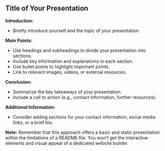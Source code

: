 ## Title of Your Presentation

**Introduction:**

* Briefly introduce yourself and the topic of your presentation.

**Main Points:**

* Use headings and subheadings to divide your presentation into sections.
* Include key information and explanations in each section.
* Use bullet points to highlight important points.
* Link to relevant images, videos, or external resources.

**Conclusion:**

* Summarize the key takeaways of your presentation.
* Include a call to action (e.g., contact information, further resources).

**Additional Information:**

* Consider adding sections for your contact information, social media links, or a brief bio.

**Note:** Remember that this approach offers a basic and static presentation within the limitations of a README file. You won't get the interactive elements and visual appeal of a dedicated website builder.
